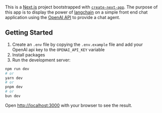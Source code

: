 This is a [Next.js](https://nextjs.org/) project bootstrapped with [`create-next-app`](https://github.com/vercel/next.js/tree/canary/packages/create-next-app).
The purpose of this app is to display the power of [langchain](https://www.langchain.com/) on a simple front end chat application using the [OpenAI API](https://openai.com/index/openai-api/) to provide a chat agent.

## Getting Started
1. Create an `.env` file by copying the `.env.example` file and add your OpenAI api key to the `OPENAI_API_KEY` variable
2. Install packages
3. Run the development server:

```bash
npm run dev
# or
yarn dev
# or
pnpm dev
# or
bun dev
```

Open [http://localhost:3000](http://localhost:3000) with your browser to see the result.

